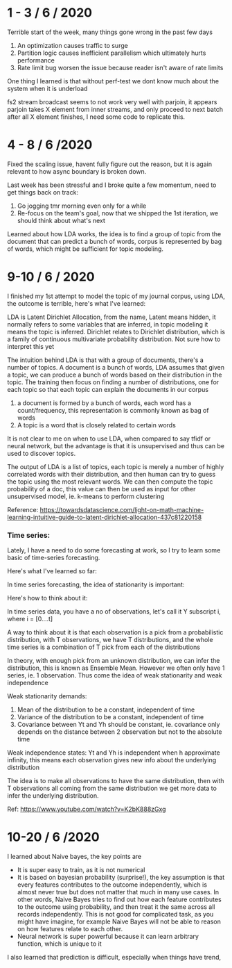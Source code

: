 # 1 - 3 / 6 / 2020

Terrible start of the week, many things gone wrong in the past few days

1. An optimization causes traffic to surge
2. Partition logic causes inefficient parallelism which ultimately hurts performance
3. Rate limit bug worsen the issue because reader isn't aware of rate limits

One thing I learned is that without perf-test we dont know much about the system when it is underload

fs2 stream broadcast seems to not work very well with parjoin, it appears parjoin takes X element from inner streams, and only proceed to next batch after all X element finishes, I need some code to replicate this.

# 4 - 8 / 6 /2020

Fixed the scaling issue, havent fully figure out the reason, but it is again relevant to how async boundary is broken down.

Last week has been stressful and I broke quite a few momentum, need to get things back on track:

1. Go jogging tmr morning even only for a while
2. Re-focus on the team's goal, now that we shipped the 1st iteration, we should think about what's next

Learned about how LDA works, the idea is to find a group of topic from the document that can predict a bunch of words, corpus is represented by bag of words, which might be sufficient for topic modeling.

# 9-10 / 6 / 2020

I finished my 1st attempt to model the topic of my journal corpus, using LDA, the outcome is terrible, here's what I've learned:

LDA is Latent Dirichlet Allocation, from the name, Latent means hidden, it normally refers to some variables that are inferred, in topic modeling it means the topic is inferred. Dirichlet relates to Dirichlet distribution, which is a family of continuous multivariate probability distribution. Not sure how to interpret this yet

The intuition behind LDA is that with a group of documents, there's a number of topics. A document is a bunch of words, LDA assumes that given a topic, we can produce a bunch of words based on their distribution in the topic. The training then focus on finding a number of distributions, one for each topic so that each topic can explain the documents in our corpus 

1. a document is formed by a bunch of words, each word has a count/frequency, this representation is commonly known as bag of words
2. A topic is a word that is closely related to certain words

It is not clear to me on when to use LDA, when compared to say tfidf or neural network, but the advantage is that it is unsupervised and thus can be used to discover topics.

The output of LDA is a list of topics, each topic is merely a number of highly correlated words with their distribution, and then human can try to guess the topic using the most relevant words. We can then compute the topic probability of a doc, this value can then be used as input for other unsupervised model, ie. k-means to perform clustering 

Reference: https://towardsdatascience.com/light-on-math-machine-learning-intuitive-guide-to-latent-dirichlet-allocation-437c81220158  

### Time series:
Lately, I have a need to do some forecasting at work, so I try to learn some basic of time-series forecasting.

Here's what I've learned so far:

In time series forecasting, the idea of stationarity is important:

Here's how to think about it:

In time series data, you have a no of observations, let's call it Y subscript i, where i = [0....t]

A way to think about it is that each observation is a pick from a probabilistic distribution, with T observations, we have T distributions, and the whole time series is a combination of T pick from each of the distributions

In theory, with enough pick from an unknown distribution, we can infer the distribution, this is known as Ensemble Mean. However we often only have 1 series, ie. 1 observation. Thus come the idea of weak stationarity and weak independence

Weak stationarity demands:
1. Mean of the distribution to be a constant, independent of time
2. Variance of the distribution to be a constant, independent of time
3. Covariance between Yt and Yh should be constant, ie. covariance only depends on the distance between 2 observation but not to the absolute time

Weak independence states:
Yt and Yh is independent when h approximate infinity, this means each observation gives new info about the underlying distribution

The idea is to make all observations to have the same distribution, then with T observations all coming from the same distribution we get more data to infer the underlying distribution.

Ref: https://www.youtube.com/watch?v=K2bK888zGxg

# 10-20 / 6 /2020

I learned about Naive bayes, the key points are 

* It is super easy to train, as it is not numerical
* It is based on bayesian probability (surprise!), the key assumption is that every features contributes to the outcome independently, which is almost never true but does not matter that much in many use cases. In other words, Naive Bayes tries to find out how each feature contributes to the outcome using probability, and then treat it the same across all records independently. This is not good for complicated task, as you might have imagine, for example Naive Bayes will not be able to reason on how features relate to each other.
* Neural network is super powerful because it can learn arbitrary function, which is unique to it

I also learned that prediction is difficult, especially when things have trend, 
